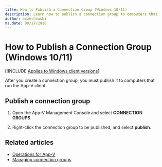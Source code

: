 ```yaml
---
title: How to Publish a Connection Group (Windows 10/11)
description: Learn how to publish a connection group to computers that run the Application Virtualization (App-V) client.
author: aczechowski
ms.date: 09/27/2018
---
```


# How to Publish a Connection Group (Windows 10/11)

[!INCLUDE [Applies to Windows client versions](../includes/applies-to-windows-client-versions.md)]

After you create a connection group, you must publish it to computers that run the App-V client.

## Publish a connection group

1. Open the App-V Management Console and select **CONNECTION GROUPS**.

2. Right-click the connection group to be published, and select **publish**.





## Related articles

* [Operations for App-V](appv-operations.md)
* [Managing connection groups](appv-managing-connection-groups.md)
